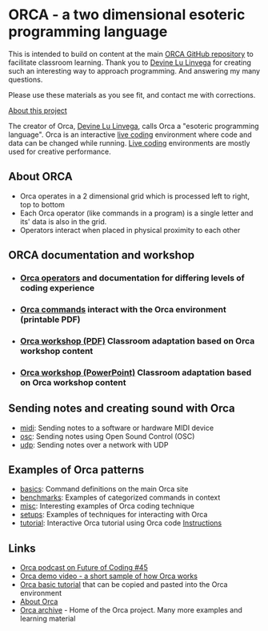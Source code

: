 # ORCA - a two dimensional esoteric programming language

This is intended to build on content at the main [ORCA GitHub repository](https://github.com/hundredrabbits/Orca) to facilitate classroom learning. Thank you to [Devine Lu Linvega](https://wiki.xxiivv.com/site/devine_lu_linvega.html) for creating such an interesting way to approach programming. And answering my many questions.  

Please use these materials as you see fit, and contact me with corrections.  

[About this project](./about_this_project.md)

The creator of Orca, [Devine Lu Linvega](https://wiki.xxiivv.com/site/devine_lu_linvega.html), calls Orca a "esoteric programming language".  Orca is an interactive [live coding](https://en.wikipedia.org/wiki/Live_coding) environment where code and data can be changed while running. [Live coding](https://en.wikipedia.org/wiki/Live_coding) environments are mostly used for creative performance.

## About ORCA
* Orca operates in a 2 dimensional grid which is processed left to right, top to bottom
* Each Orca operator (like commands in a program) is a single letter and its' data is also in the grid.
* Operators interact when placed in physical proximity to each other

## ORCA documentation and workshop
* ### [Orca operators](operators) and documentation for differing levels of coding experience 
* ### [Orca commands](./orca_commands.pdf) interact with the Orca environment (printable PDF)
* ### [Orca workshop (PDF)](./Orca_workshop.pdf) Classroom adaptation based on Orca workshop content
* ### [Orca workshop (PowerPoint)](./Orca_workshop.pptx) Classroom adaptation based on Orca workshop content

## Sending notes and creating sound with Orca
* [midi](https://git.sr.ht/~rabbits/orca-examples/tree/master/basics/_midi.orca): Sending notes to a software or hardware MIDI device
* [osc](https://git.sr.ht/~rabbits/orca-examples/tree/master/basics/_osc.orca): Sending notes using Open Sound Control (OSC)
* [udp](https://git.sr.ht/~rabbits/orca-examples/tree/master/basics/_udp.orca): Sending notes over a network with UDP

## Examples of Orca patterns
* [basics](https://git.sr.ht/~rabbits/orca-examples/tree/master/basics): Command definitions on the main Orca site
* [benchmarks](https://git.sr.ht/~rabbits/orca-examples/tree/master/benchmarks): Examples of categorized commands in context
* [misc](https://git.sr.ht/~rabbits/orca-examples/tree/master/misc): Interesting examples of Orca coding technique
* [setups](https://git.sr.ht/~rabbits/orca-examples/tree/master/setups): Examples of techniques for interacting with Orca 
* [tutorial](https://git.sr.ht/~rabbits/orca-examples/tree/master/tutorial): Interactive Orca tutorial using Orca code [Instructions](https://git.sr.ht/~rabbits/orca-examples/tree/master/tutorial/README.md)

## Links
* [Orca podcast on Future of Coding #45](https://futureofcoding.org/episodes/045)
* [Orca demo video - a short sample of how Orca works](https://www.youtube.com/watch?v=RaI_TuISSJE)
* [Orca basic tutorial](https://git.sr.ht/~rabbits/orca-examples#basics) that can be copied and pasted into the Orca environment
* [About Orca](https://git.sr.ht/~rabbits/orca#orc)
* [Orca archive](https://github.com/hundredrabbits/Orca) - Home of the Orca project. Many more examples and learning material
